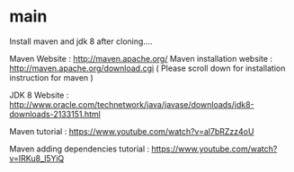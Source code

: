 main
====
Install maven and jdk 8 after cloning....

Maven Website : http://maven.apache.org/
Maven installation website : http://maven.apache.org/download.cgi
( Please scroll down for installation instruction for maven )

JDK 8 Website : http://www.oracle.com/technetwork/java/javase/downloads/jdk8-downloads-2133151.html


Maven tutorial : https://www.youtube.com/watch?v=al7bRZzz4oU

Maven adding dependencies tutorial : https://www.youtube.com/watch?v=IRKu8_l5YiQ
